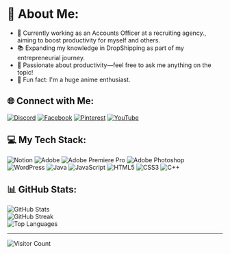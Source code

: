 # 💫 About Me:
- 🌟 Currently working as an Accounts Officer at a recruiting agency., aiming to boost productivity for myself and others.
- 📚 Expanding my knowledge in DropShipping as part of my entrepreneurial journey.
- 🧠 Passionate about productivity—feel free to ask me anything on the topic!
- 🎌 Fun fact: I'm a huge anime enthusiast.

## 🌐 Connect with Me:
[![Discord](https://img.shields.io/badge/Discord-%237289DA.svg?logo=discord&logoColor=white)](https://discord.gg/uSStHepegr) [![Facebook](https://img.shields.io/badge/Facebook-%231877F2.svg?logo=Facebook&logoColor=white)](https://facebook.com/ayanIslam.281) [![Pinterest](https://img.shields.io/badge/Pinterest-%23E60023.svg?logo=Pinterest&logoColor=white)](https://pinterest.com/ayan_islam02) [![YouTube](https://img.shields.io/badge/YouTube-%23FF0000.svg?logo=YouTube&logoColor=white)](https://youtube.com/@ayanokoji_02)

## 💻 My Tech Stack:
![Notion](https://img.shields.io/badge/Notion-%23000000.svg?style=for-the-badge&logo=notion&logoColor=white) ![Adobe](https://img.shields.io/badge/adobe-%23FF0000.svg?style=for-the-badge&logo=adobe&logoColor=white) ![Adobe Premiere Pro](https://img.shields.io/badge/Adobe%20Premiere%20Pro-9999FF.svg?style=for-the-badge&logo=Adobe%20Premiere%20Pro&logoColor=white) ![Adobe Photoshop](https://img.shields.io/badge/adobe%20photoshop-%2331A8FF.svg?style=for-the-badge&logo=adobe%20photoshop&logoColor=white) ![WordPress](https://img.shields.io/badge/WordPress-%23117AC9.svg?style=for-the-badge&logo=WordPress&logoColor=white) ![Java](https://img.shields.io/badge/java-%23ED8B00.svg?style=for-the-badge&logo=openjdk&logoColor=white) ![JavaScript](https://img.shields.io/badge/javascript-%23323330.svg?style=for-the-badge&logo=javascript&logoColor=%23F7DF1E) ![HTML5](https://img.shields.io/badge/html5-%23E34F26.svg?style=for-the-badge&logo=html5&logoColor=white) ![CSS3](https://img.shields.io/badge/css3-%231572B6.svg?style=for-the-badge&logo=css3&logoColor=white) ![C++](https://img.shields.io/badge/c++-%2300599C.svg?style=for-the-badge&logo=c%2B%2B&logoColor=white)

## 📊 GitHub Stats:
![GitHub Stats](https://github-readme-stats.vercel.app/api?username=ayanokoji02&theme=ayu-mirage&hide_border=false&include_all_commits=false&count_private=false)<br/>
![GitHub Streak](https://github-readme-streak-stats.herokuapp.com/?user=ayanokoji02&theme=ayu-mirage&hide_border=false)<br/>
![Top Languages](https://github-readme-stats.vercel.app/api/top-langs/?username=ayanokoji02&theme=ayu-mirage&hide_border=false&include_all_commits=false&count_private=false&layout=compact)

---

![Visitor Count](https://visitcount.itsvg.in/api?id=ayanokoji02&icon=10&color=0)

<!-- Proudly created with GPRM ( https://gprm.itsvg.in ) -->
